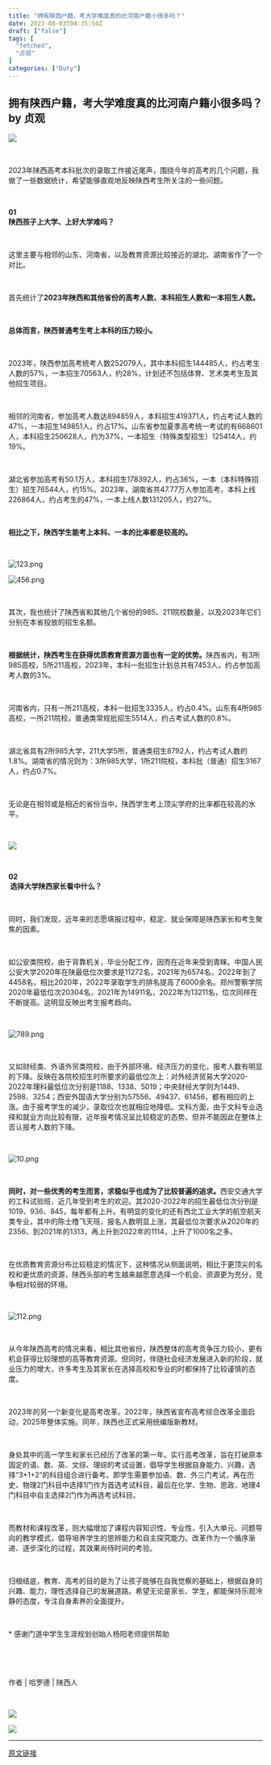 ```yaml
---
title: "拥有陕西户籍，考大学难度真的比河南户籍小很多吗？"
date: 2023-08-03T04:35:54Z
draft: ["false"]
tags: [
  "fetched",
  "贞观"
]
categories: ["Duty"]
---
```

拥有陕西户籍，考大学难度真的比河南户籍小很多吗？ by 贞观
------
<div><p data-mpa-powered-by="yiban.io"><img data-backh="155" data-backw="568" data-ratio="0.2734375" data-s="300,640" data-src="https://mmbiz.qpic.cn/mmbiz_gif/LFkgY9iaSSC6dqvT3vrJGIRFjlmRef7rwg0F7tLUkicnkYyVCM3N2ghm2Uiao7VUP4pylMyLGbhH1icA2s5osp46icA/640?wx_fmt=gif&amp;wxfrom=5&amp;wx_lazy=1" data-type="gif" data-w="640" src="https://mmbiz.qpic.cn/mmbiz_gif/LFkgY9iaSSC6dqvT3vrJGIRFjlmRef7rwg0F7tLUkicnkYyVCM3N2ghm2Uiao7VUP4pylMyLGbhH1icA2s5osp46icA/640?wx_fmt=gif&amp;wxfrom=5&amp;wx_lazy=1"></p><section data-role="outer" label="edit by 135editor"><section data-role="outer" label="edit by 135editor"><section data-role="outer" label="edit by 135editor"><section data-role="outer" label="edit by 135editor"><p><br></p><p><span>2023年陕西高考本科批次的录取工作接近尾声，围绕今年的高考的几个问题，我做了一些数据统计，希望能够直观地反映陕西考生所关注的一些问题。</span></p><p><br></p><section data-role="title" data-tools="135编辑器" data-id="120969"><section><section><section><strong>0</strong><strong data-original-title="" title="">1</strong></section><section><strong data-brushtype="text">陕西孩子上大学、上好大学难吗？</strong></section></section></section></section><p><br></p><p><span>这里主要与相邻的山东、河南省，以及教育资源比较接近的湖北、湖南省作了一个对比。</span></p><p><br></p><p><span>首先统计了</span><strong><span>2023年陕西和其他省份的高考人数、本科招生人数和一本招生人数。</span></strong></p><p><br></p><p><strong><span>总体而言，陕西普通考生考上本科的压力较小。</span></strong></p><p><br></p><p><span>2023年，陕西参加高考统考人数252079人，其中本科招生144485人，约占考生人数的57%，一本招生70563人，约28%，计划还不包括体育、艺术类考生及其他招生项目。</span></p><p><br></p><p><span>相邻的河南省，参加高考人数达894859人，本科招生419371人，约占考试人数的47%，一本招生149851人，约占17%。山东省参加夏季高考统一考试的有668601人，本科招生250628人，约为37%，一本招生（特殊类型招生）125414人，约19%。</span></p><p><br></p><p><span>湖北省参加高考有50.1万人，本科招生178392人，约占36%，一本（本科特殊招生）招生76544人，约15%。2023年，湖南省共47.77万人参加高考，本科上线226864人，约占考生的47%，一本上线人数131205人，约27%。</span></p><p><br></p><p><strong><span>相比之下，陕西学生能考上本科、一本的比率都是较高的。</span></strong></p><p><br></p><section><p><img data-backh="339" data-backw="568" data-ratio="0.5961538461538461" data-src="https://mmbiz.qpic.cn/mmbiz_png/LFkgY9iaSSC7r1AwawoLvPTiaMAmiboniaJiaianemxCN7JOKCwxGG8teHtS3KRaicJTpcbOnJKKiaJsT0wLY9k41RE7Qw/640?wx_fmt=png" data-type="png" data-w="468" title="123.png" src="https://mmbiz.qpic.cn/mmbiz_png/LFkgY9iaSSC7r1AwawoLvPTiaMAmiboniaJiaianemxCN7JOKCwxGG8teHtS3KRaicJTpcbOnJKKiaJsT0wLY9k41RE7Qw/640?wx_fmt=png"></p></section><section><p><img data-backh="319" data-backw="568" data-ratio="0.5614406779661016" data-src="https://mmbiz.qpic.cn/mmbiz_png/LFkgY9iaSSC7r1AwawoLvPTiaMAmiboniaJia5iaWItYNo5crWqVgHyXd8WXIvkbfdwNsFvz12svbakUib2WRssSiba3yA/640?wx_fmt=png" data-type="png" data-w="472" title="456.png" src="https://mmbiz.qpic.cn/mmbiz_png/LFkgY9iaSSC7r1AwawoLvPTiaMAmiboniaJia5iaWItYNo5crWqVgHyXd8WXIvkbfdwNsFvz12svbakUib2WRssSiba3yA/640?wx_fmt=png"></p></section><p><br></p><p><span>其次，我也统计了陕西省和其他几个省份的985、211院校数量，以及2023年它们分别在本省投放的招生名额。</span></p><p><br></p><p><strong><span>根据统计，陕西考生在获得优质教育资源方面也有一定的优势。</span></strong><span>陕西省内，有3所985高校，5所211高校，2023年，本科一批招生计划总共有7453人，约占参加高考人数的3%。</span></p><p><br></p><p><span>河南省内，只有一所211高校，本科一批招生3335人，约占0.4%。山东有4所985高校，一所211院校，普通类常规批招生5514人，约占考试人数的0.8%。</span></p><p><br></p><p><span>湖北省具有2所985大学，211大学5所，普通类招生8792人，约占考试人数的1.8%。湖南省的情况则为：3所985大学，1所211院校，本科批（普通）招生3167人，约占0.7%。</span></p><p><br></p><p><span>无论是在相邻或是相近的省份当中，陕西学生考上顶尖学府的比率都在较高的水平。</span></p><p><br></p><section><p><img data-backh="264" data-backw="568" data-ratio="0.46514285714285714" data-src="https://mmbiz.qpic.cn/mmbiz_png/LFkgY9iaSSC7r1AwawoLvPTiaMAmiboniaJiaxvHjKjtuicTa4wY4iaJDc8IGjerYsibtCPkXichbyM323G91DzOrjxry0Q/640?wx_fmt=png" data-type="png" data-w="875" src="https://mmbiz.qpic.cn/mmbiz_png/LFkgY9iaSSC7r1AwawoLvPTiaMAmiboniaJiaxvHjKjtuicTa4wY4iaJDc8IGjerYsibtCPkXichbyM323G91DzOrjxry0Q/640?wx_fmt=png"></p></section><p><br></p><section data-role="title" data-tools="135编辑器" data-id="120969"><section><section><section><strong>0</strong><strong data-original-title="" title="" data-num="2">2</strong></section><section><strong data-brushtype="text"> 选择大学陕西家长看中什么？</strong></section></section></section></section><p><br></p><p><span>同时，我们发现，近年来的志愿填报过程中，稳定、就业保障是陕西家长和考生聚焦的因素。</span></p><p><br></p><p><span>如公安类院校，由于背靠机关，毕业分配工作，因而在近年来受到青睐。中国人民公安大学2020年在陕最低位次要求是11272名，2021年为6574名，2022年到了4458名，相比2020年，2022年录取学生的排名提高了6000余名。郑州警察学院2020年最低位次20304名，2021年为14911名，2022年为13211名，位次同样在不断提高。这明显反映出考生报考趋向。</span></p><p><br></p><section><p><img data-backh="193" data-backw="411" data-ratio="0.46958637469586373" data-src="https://mmbiz.qpic.cn/mmbiz_png/LFkgY9iaSSC7r1AwawoLvPTiaMAmiboniaJiaqrl1rC5EcH2xsEr72yBe1NQluFcH3iavjQVenljmzWOXUgAmJ2qXv7w/640?wx_fmt=png" data-type="png" data-w="411" title="789.png" src="https://mmbiz.qpic.cn/mmbiz_png/LFkgY9iaSSC7r1AwawoLvPTiaMAmiboniaJiaqrl1rC5EcH2xsEr72yBe1NQluFcH3iavjQVenljmzWOXUgAmJ2qXv7w/640?wx_fmt=png"></p></section><p><br></p><p><span>又如财经类、外语外贸类院校，由于外部环境、经济压力的变化，报考人数有明显的下降。反映在各院校招生时所要求的最低位次上：对外经济贸易大学2020-2022年理科最低位次分别是1188、1338、5019；中央财经大学则为1449、2598、3254；西安外国语大学分别为57556、49437、61456，都有相应的上涨。由于报考学生的减少，录取位次也就相应地降低。</span><span>文科方面，由于文科专业选择和就业方向比较有限，近年报考情况呈比较稳定的态势。</span><span>但并不能因此在整体上否认报考人数的下降。</span></p><p><br></p><section><p><img data-backh="286" data-backw="461" data-ratio="0.6203904555314533" data-src="https://mmbiz.qpic.cn/mmbiz_png/LFkgY9iaSSC7r1AwawoLvPTiaMAmiboniaJiatajXFKDTuJR2z4SBmdegrhW3pXzGEmLWZfQ2IAyvWU2l6C1y0MNvibw/640?wx_fmt=png" data-type="png" data-w="461" title="10.png" src="https://mmbiz.qpic.cn/mmbiz_png/LFkgY9iaSSC7r1AwawoLvPTiaMAmiboniaJiatajXFKDTuJR2z4SBmdegrhW3pXzGEmLWZfQ2IAyvWU2l6C1y0MNvibw/640?wx_fmt=png"></p></section><p><br></p><p><strong><span>同时，对一些优秀的考生而言，求稳似乎也成为了比较普遍的追求。</span></strong><span>西安交通大学的工科试验班，近几年受到考生的欢迎。其2020-2022年的招生最低位次分别是1019、936、845，每年都有上升。有明显的变化的还有西北工业大学的航空航天类专业，其中的陈士橹飞天班，报名人数明显上涨，其最低位次要求从2020年的2356、到2021年的1313，再上升到2022年的1114，上升了1000名之多。</span></p><p><br></p><p><span>在优质教育资源分布比较稳定的情况下，这种情况从侧面说明，相比于更顶尖的名校和更优质的资源，陕西头部的考生越来越愿意选择一个机会、资源更为充分，竞争相对较弱的环境。</span></p><p><br></p><section><p><img data-backh="221" data-backw="407" data-ratio="0.542997542997543" data-src="https://mmbiz.qpic.cn/mmbiz_png/LFkgY9iaSSC7r1AwawoLvPTiaMAmiboniaJiakwUDvWra3MhwfpCBc9EMGz2LCticO3S1OicOWibxQMPVbUl1fOr6iatAFw/640?wx_fmt=png" data-type="png" data-w="407" title="112.png" src="https://mmbiz.qpic.cn/mmbiz_png/LFkgY9iaSSC7r1AwawoLvPTiaMAmiboniaJiakwUDvWra3MhwfpCBc9EMGz2LCticO3S1OicOWibxQMPVbUl1fOr6iatAFw/640?wx_fmt=png"></p></section><p><br></p><p><span>从今年陕西高考的情况来看，相比其他省份，陕西整体的高考竞争压力较小，更有机会获得比较理想的高等教育资源。但同时，伴随社会经济发展进入新的阶段，就业压力的增大，许多考生及其家长在选择高校和专业的时都保持了比较谨慎的态度。</span></p><p><br></p><p><span>2023年的另一个新变化是高考改革。2022年，陕西省宣布高考综合改革全面启动，2025年整体实施。同年，陕西也正式采用统编版新教材。</span></p><p><br></p><p><span>身处其中的高一学生和家长已经历了改革的第一年。实行高考改革，旨在打破原本固定的语、数、英、文综、理综的考试设置，倡导学生根据自身能力、兴趣，选择“3+1+2”的科目组合进行备考。即学生需要参加语、数、外三门考试，再在历史、物理2门科目中选择1门作为首选考试科目，最后在化学、生物、思政、地理4门科目中自主选择2门作为再选考试科目。</span></p><p><br></p><p><span>而教材和课程改革，则大幅增加了课程内容知识性、专业性，引入大单元、问题导向的教学模式，倡导培养学生的思辨能力和自主探究能力。改革作为一个循序渐进、逐步深化的过程，其效果尚待时间的考验。</span></p><p><br></p><p><span>归根结底，教育、高考的目的是为了让孩子能够在自我觉察的基础上，根据自身的兴趣、能力，理性选择自己的发展道路。希望无论是家长、学生，都能保持乐观冷静的态度，专注自身素养的全面提升。</span><span></span></p></section><section data-role="outer" label="edit by 135editor"><p><br></p><p><span>* 感谢门道中学生生涯规划创始人杨阳老师提供帮助 </span></p></section><p><br></p><section data-role="outer" label="edit by 135editor"><p><span><br></span></p><p><span>作者 | 哈罗德 | 陕西人</span></p></section></section></section></section><section data-role="outer" label="edit by 135editor"><section data-role="outer" label="edit by 135editor"><section><mp-common-profile data-pluginname="mpprofile" data-weuitheme="light" data-id="MzAxMzc4OTkzNA==" data-headimg="http://mmbiz.qpic.cn/mmbiz_png/LFkgY9iaSSC7srDMLFoUgCrbLaONGicml3nDN1cxRmibjNUdG3DibPhgB3SSHLOOAjJvXX7YyN124wmiaMe8f0Bm1XA/0?wx_fmt=png" data-nickname="贞观" data-alias="zhenguanclub" data-signature="有态度，有温度。微博：@贞观club。" data-from="2" data-origin_num="2374" data-isban="0" data-biz_account_status="0" data-index="0"></mp-common-profile></section><section><br></section></section></section><section data-role="paragraph"><section data-role="paragraph"><p><a target="_blank" href="http://mp.weixin.qq.com/s?__biz=MzAxMzc4OTkzNA==&amp;mid=2652483365&amp;idx=1&amp;sn=48532a44921c75efa6d81695819d3b2a&amp;chksm=807030a4b707b9b2fcb5ae9955369f1df09562c7a9f9b68ca9620eb51dba61dad6c845e134a9&amp;scene=21#wechat_redirect" textvalue="你已选中了添加链接的内容" linktype="text" imgurl="" imgdata="null" data-itemshowtype="0" tab="innerlink" data-linktype="1" hasload="1"><span><span><img data-backh="140" data-backw="558" data-cropselx1="0" data-cropselx2="558" data-cropsely1="0" data-cropsely2="139" data-galleryid="" data-ratio="0.25" data-src="https://mmbiz.qpic.cn/mmbiz_gif/LFkgY9iaSSC4M5vWibM2qOXEEYhZxDDZibj1YMUQ7f95e5TBxqwbTJFjsAhRysxCab9h0iass2T4BVkRb76cNNIibEg/640?wx_fmt=gif&amp;wxfrom=5&amp;wx_lazy=1" data-type="gif" data-w="1080" src="https://mmbiz.qpic.cn/mmbiz_gif/LFkgY9iaSSC4M5vWibM2qOXEEYhZxDDZibj1YMUQ7f95e5TBxqwbTJFjsAhRysxCab9h0iass2T4BVkRb76cNNIibEg/640?wx_fmt=gif&amp;wxfrom=5&amp;wx_lazy=1"></span></span></a></p><section><img data-backh="140" data-backw="558" data-cropselx1="0" data-cropselx2="558" data-cropsely1="0" data-cropsely2="140" data-galleryid="" data-ratio="0.25" data-src="https://mmbiz.qpic.cn/mmbiz_gif/LFkgY9iaSSC4s3j1QpTb9PCkz15BeyicwHkKfD5QU7HZ4iaZQ8TtZ8TA9GvdLm9Xgc06APKRSY6G2MrC3LHjoXmrg/640?wx_fmt=gif" data-type="gif" data-w="1080" src="https://mmbiz.qpic.cn/mmbiz_gif/LFkgY9iaSSC4s3j1QpTb9PCkz15BeyicwHkKfD5QU7HZ4iaZQ8TtZ8TA9GvdLm9Xgc06APKRSY6G2MrC3LHjoXmrg/640?wx_fmt=gif"></section></section></section><p><mp-style-type data-value="3"></mp-style-type></p></div>  
<hr>
<a href="https://mp.weixin.qq.com/s/upFIdVyWzXW1E3HqZQrgRg",target="_blank" rel="noopener noreferrer">原文链接</a>
